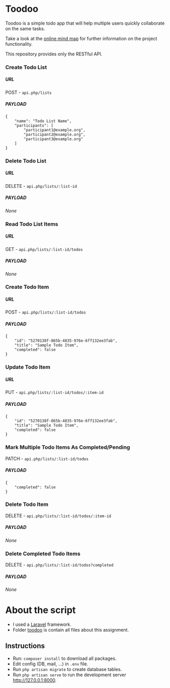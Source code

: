 # Toodoo 

Toodoo is a simple todo app that will help multiple users quickly collaborate on the same tasks.

Take a look at the [online mind map](https://www.mindmeister.com/1157278790?t=7mJpbCxVIR) for further information on 
the project functionality.

This repository provides only the RESTful API. 


### Create Todo List  

##### URL 

POST - `api.php/lists`

##### PAYLOAD

```
{
	"name": "Todo List Name", 
	"participants": [
		"participant1@example.org",
		"participant2@example.org",
		"participant3@example.org"
	]
}
```


### Delete Todo List 

##### URL 

DELETE - `api.php/lists/:list-id`

##### PAYLOAD

*None*


### Read Todo List Items

##### URL 

GET - `api.php/lists/:list-id/todos`

##### PAYLOAD

*None*

### Create Todo Item 
 
##### URL 

POST - `api.php/lists/:list-id/todos`

##### PAYLOAD

```
{
	"id": "5270138f-865b-4835-976e-6ff132ee3fab",
	"title": "Sample Todo Item",
	"completed": false
}
```
 
### Update Todo Item

##### URL 

PUT - `api.php/lists/:list-id/todos/:item-id`

##### PAYLOAD

```
{
	"id": "5270138f-865b-4835-976e-6ff132ee3fab",
	"title": "Sample Todo Item",
	"completed": false
}
```

### Mark Multiple Todo Items As Completed/Pending

PATCH - `api.php/lists/:list-id/todos`

##### PAYLOAD

```
{
	"completed": false
}
```

### Delete Todo Item 

DELETE - `api.php/lists/:list-id/todos/:item-id`

##### PAYLOAD

*None* 

### Delete Completed Todo Items 

DELETE - `api.php/lists/:list-id/todos?completed`

##### PAYLOAD

*None* 

# About the script

- I used a [Laravel](https://laravel.com) framework.
- Folder [toodoo](toodoo) is contain all files about this assignment.

## Instructions

- Run: `composer install` to download all packages.
- Edit config (DB, mail, ...) in `.env` file.
- Run `php artisan migrate` to create database tables.
- Run `php artisan serve` to run the development server <http://127.0.0.1:8000>.